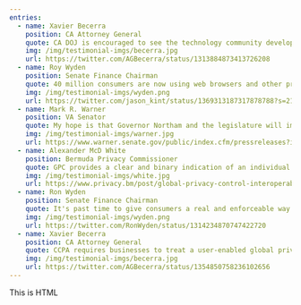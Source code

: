 ```yaml
---
entries:
  - name: Xavier Becerra
    position: CA Attorney General
    quote: CA DOJ is encouraged to see the technology community developing a global privacy control in furtherance of the CCPA and consumer privacy rights.
    img: /img/testimonial-imgs/becerra.jpg
    url: https://twitter.com/AGBecerra/status/1313884873413726208
  - name: Roy Wyden
    position: Senate Finance Chairman
    quote: 40 million consumers are now using web browsers and other privacy tools that support this global opt out. Major publishers, the New York Times, Washington Post, have already pledged to respect it. California's Attorney General has already said that companies must respect GPC. This is a big step in Americans privacy, a big, big step forward.
    img: /img/testimonial-imgs/wyden.png
    url: https://twitter.com/jason_kint/status/1369313187317878788?s=21
  - name: Mark R. Warner
    position: VA Senator
    quote: My hope is that Governor Northam and the legislature will improve [the newly passed Virginia Consumer Data Protection Act] in the near future in important ways... making it easier for Virginia citizens to invoke their privacy rights, such as through a global privacy control.
    img: /img/testimonial-imgs/warner.jpg
    url: https://www.warner.senate.gov/public/index.cfm/pressreleases?id=69CDF4A0-C7E6-4357-A0F1-E9F107FCEF8C
  - name: Alexander McD White
    position: Bermuda Privacy Commissioner
    quote: GPC provides a clear and binary indication of an individual's choice... Based on a review of several of the web browsers' intentions regarding GPC, it appears likely to be a prominent, easily understandable, and accessible mechanism in the browser settings.
    img: /img/testimonial-imgs/white.jpg
    url: https://www.privacy.bm/post/global-privacy-control-interoperability-in-action
  - name: Ron Wyden
    position: Senate Finance Chairman
    quote: It's past time to give consumers a real and enforceable way to stop companies from tracking and selling their data. My Mind Your Own Business Act would do just that, and this project [Global Privacy Control] shows it’s possible.
    img: /img/testimonial-imgs/wyden.png
    url: https://twitter.com/RonWyden/status/1314234870747422720
  - name: Xavier Becerra
    position: CA Attorney General
    quote: CCPA requires businesses to treat a user-enabled global privacy control as a legally valid consumer request to opt out of the sale of their data. CCPA opened the door to developing a technical standard, like the GPC, which satisfies this legal requirement & protects privacy.
    img: /img/testimonial-imgs/becerra.jpg
    url: https://twitter.com/AGBecerra/status/1354850758236102656
---
```


This is HTML
